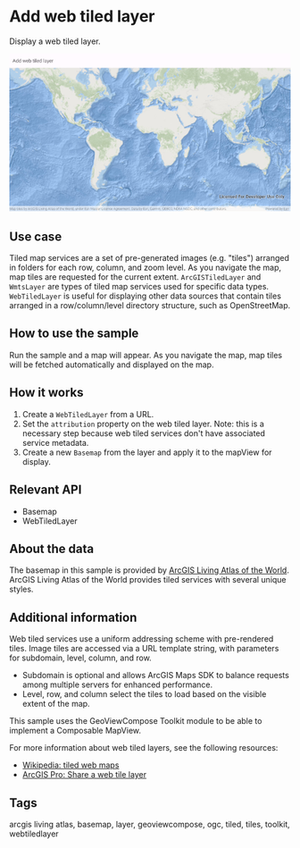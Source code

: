 # Add web tiled layer

Display a web tiled layer.

![Image of add web tiled layer](add-web-tiled-layer.png)

## Use case

Tiled map services are a set of pre-generated images (e.g. "tiles") arranged in folders for each row, column, and zoom level. As you navigate the map, map tiles are requested for the current extent. `ArcGISTiledLayer` and `WmtsLayer` are types of tiled map services used for specific data types. `WebTiledLayer` is useful for displaying other data sources that contain tiles arranged in a row/column/level directory structure, such as OpenStreetMap.

## How to use the sample

Run the sample and a map will appear. As you navigate the map, map tiles will be fetched automatically and displayed on the map.

## How it works

1. Create a `WebTiledLayer` from a URL.
2. Set the `attribution` property on the web tiled layer. Note: this is a necessary step because web tiled services don't have associated service metadata.
3. Create a new `Basemap` from the layer and apply it to the mapView for display.

## Relevant API

* Basemap
* WebTiledLayer

## About the data

The basemap in this sample is provided by [ArcGIS Living Atlas of the World](https://www.arcgis.com/home/item.html?id=1e126e7520f9466c9ca28b8f28b5e500). ArcGIS Living Atlas of the World provides tiled services with several unique styles.

## Additional information

Web tiled services use a uniform addressing scheme with pre-rendered tiles. Image tiles are accessed via a URL template string, with parameters for subdomain, level, column, and row.

* Subdomain is optional and allows ArcGIS Maps SDK to balance requests among multiple servers for enhanced performance.
* Level, row, and column select the tiles to load based on the visible extent of the map.

This sample uses the GeoViewCompose Toolkit module to be able to implement a Composable MapView.

For more information about web tiled layers, see the following resources:

* [Wikipedia: tiled web maps](https://en.wikipedia.org/wiki/Tiled_web_map)
* [ArcGIS Pro: Share a web tile layer](http://pro.arcgis.com/en/pro-app/help/sharing/overview/web-tile-layer.htm)

## Tags

arcgis living atlas, basemap, layer, geoviewcompose, ogc, tiled, tiles, toolkit, webtiledlayer
